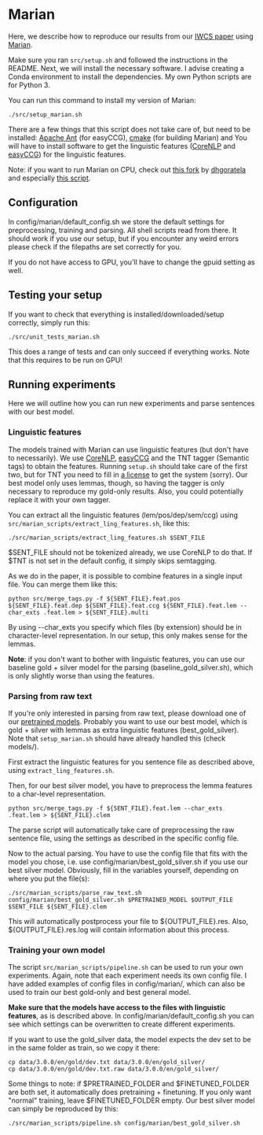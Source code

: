 # Marian

Here, we describe how to reproduce our results from our [IWCS paper](https://www.aclweb.org/anthology/W19-0504/) using [Marian](https://marian-nmt.github.io/).

Make sure you ran ``src/setup.sh`` and followed the instructions in the README. Next, we will install the necessary software. I advise creating a Conda environment to install the dependencies. My own Python scripts are for Python 3.

You can run this command to install my version of Marian:

```
./src/setup_marian.sh
```

There are a few things that this script does not take care of, but need to be installed: [Apache Ant](https://ant.apache.org/) (for easyCCG), [cmake](https://cmake.org/install/) (for building Marian) and You will have to install software to get the linguistic features ([CoreNLP](https://stanfordnlp.github.io/CoreNLP/download.html) and [easyCCG](https://github.com/ParallelMeaningBank/easyccg)) for the linguistic features.

Note: if you want to run Marian on CPU, check out [this fork](https://github.com/dhgoratela/Neural_DRS) by [dhgoratela](https://github.com/dhgoratela) and especially [this script](https://github.com/dhgoratela/Neural_DRS/blob/v2.2.0-marian-cpu/src/marian_cpu_preset.sh).

## Configuration ##

In config/marian/default_config.sh we store the default settings for preprocessing, training and parsing. All shell scripts read from there. It should work if you use our setup, but if you encounter any weird errors please check if the filepaths are set correctly for you.

If you do not have access to GPU, you'll have to change the gpuid setting as well.

## Testing your setup ##

If you want to check that everything is installed/downloaded/setup correctly, simply run this:

```
./src/unit_tests_marian.sh
```

This does a range of tests and can only succeed if everything works. Note that this requires to be run on GPU!

## Running experiments ##

Here we will outline how you can run new experiments and parse sentences with our best model.

### Linguistic features ###

The models trained with Marian can use linguistic features (but don't have to necessarily). We use [CoreNLP](https://stanfordnlp.github.io/CoreNLP/download.html), [easyCCG](https://github.com/ParallelMeaningBank/easyccg) and the TNT tagger (Semantic tags) to obtain the features. Running ``setup.sh`` should take care of the first two, but for TNT you need to fill in [a license](http://www.coli.uni-saarland.de/~thorsten/tnt/) to get the system (sorry). Our best model only uses lemmas, though, so having the tagger is only necessary to reproduce my gold-only results. Also, you could potentially replace it with your own tagger.

You can extract all the linguistic features (lem/pos/dep/sem/ccg) using ``src/marian_scripts/extract_ling_features.sh``, like this:

```
./src/marian_scripts/extract_ling_features.sh $SENT_FILE
```

$SENT_FILE should not be tokenized already, we use CoreNLP to do that. If $TNT is not set in the default config, it simply skips semtagging.

As we do in the paper, it is possible to combine features in a single input file. You can merge them like this:

```
python src/merge_tags.py -f ${SENT_FILE}.feat.pos ${SENT_FILE}.feat.dep ${SENT_FILE}.feat.ccg ${SENT_FILE}.feat.lem --char_exts .feat.lem > ${SENT_FILE}.multi
```

By using --char_exts you specify which files (by extension) should be in character-level representation. In our setup, this only makes sense for the lemmas.

**Note**: if you don't want to bother with linguistic features, you can use our baseline gold + silver model for the parsing (baseline_gold_silver.sh), which is only slightly worse than using the features.

### Parsing from raw text ###

If you're only interested in parsing from raw text, please download one of our [pretrained models](http://www.let.rug.nl/rikvannoord/DRS/IWCS/models/). Probably you want to use our best model, which is gold + silver with lemmas as extra linguistic features (best_gold_silver). Note that ``setup_marian.sh`` should have already handled this (check models/).

First extract the linguistic features for you sentence file as described above, using ``extract_ling_features.sh``.

Then, for our best silver model, you have to preprocess the lemma features to a char-level representation.

```
python src/merge_tags.py -f ${SENT_FILE}.feat.lem --char_exts .feat.lem > ${SENT_FILE}.clem
```

The parse script will automatically take care of preprocessing the raw sentence file, using the settings as described in the specific config file.

Now to the actual parsing. You have to use the config file that fits with the model you chose, i.e. use config/marian/best_gold_silver.sh if you use our best silver model. Obviously, fill in the variables yourself, depending on where you put the file(s):

```
./src/marian_scripts/parse_raw_text.sh config/marian/best_gold_silver.sh $PRETRAINED_MODEL $OUTPUT_FILE $SENT_FILE ${SENT_FILE}.clem
```

This will automatically postprocess your file to ${OUTPUT_FILE}.res. Also, ${OUTPUT_FILE}.res.log will contain information about this process.

### Training your own model ###

The script ``src/marian_scripts/pipeline.sh`` can be used to run your own experiments. Again, note that each experiment needs its own config file. I have added examples of config files in config/marian/, which can also be used to train our best gold-only and best general model.

**Make sure that the models have access to the files with linguistic features**, as is described above. In config/marian/default_config.sh you can see which settings can be overwritten to create different experiments.

If you want to use the gold_silver data, the model expects the dev set to be in the same folder as train, so we copy it there:

```
cp data/3.0.0/en/gold/dev.txt data/3.0.0/en/gold_silver/
cp data/3.0.0/en/gold/dev.txt.raw data/3.0.0/en/gold_silver/
```

Some things to note: if $PRETRAINED_FOLDER and $FINETUNED_FOLDER are both set, it automatically does pretraining + finetuning. If you only want "normal" training, leave $FINETUNED_FOLDER empty. Our best silver model can simply be reproduced by this:

```
./src/marian_scripts/pipeline.sh config/marian/best_gold_silver.sh
```
